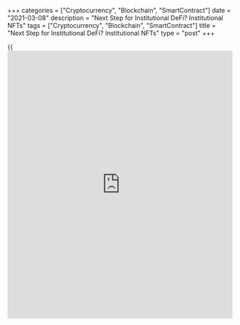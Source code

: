 +++
categories = ["Cryptocurrency", "Blockchain", "SmartContract"]
date = "2021-03-08"
description = "Next Step for Institutional DeFi? Institutional NFTs"
tags = ["Cryptocurrency", "Blockchain", "SmartContract"]
title = "Next Step for Institutional DeFi? Institutional NFTs"
type = "post"
+++

{{<iframe id="large-banner" src="https://www.bounty.group/#slide=18.0" width="100%" height="600" scrolling="no" style="border: 0px solid rgb(216, 221, 230); border-radius: 3px;">}}

The institutional appetite for decentralized finance (DeFi) is being
extended to incorporate the frothy world of non-fungible tokens (NFTs).
Announced Tuesday, custody and wallet technology firm Trustology is
providing support for Ethereum-based NFTs, with a view to allowing
institutional [investor](https://www.fintechee.com/tutorial-for-forex-trading/investor-mode/)s to use these tokens as collateral, for example,
within the DeFi space.

![Next Step for Institutional DeFi? Institutional NFTs][1]

There’s currently an explosion happening in NFTs, which can be thought
of as [blockchain](https://www.letsplayfx.com/blog/trade-forex-with-bitcoin/)-based title deeds to a digital artifact. The trend is a
carry-on from things like the original CrypoKitties phenomenon in 2017,
with the technology (Ethereum’s ERC-721 token standard) later morphing
its way deep into the world of digital art.

Today, the value being conferred on everything from art to music to
seminal tweets is measured in hundreds of thousands or even millions of
dollars. Meanwhile, institutional NFT is becoming a thing, with funds
like Delphi Digital, Scalar Capital and Sfermion investing in digital
collectibles.

Like DeFi, NFTs are normally associated with non-custodial wallets. But
a collection of valuable NFT assets being managed on the behalf of a
fund, for instance, would require a custody solution including rules to
allow certain individuals to lend the asset or use it as collateral,
said Batlin.

_Source:[FXPro][2]_

   1. /files/downloads/1/9/b/19b17a1c2ab84ae77512688454c54599_39c15ca93ffe06cc38c8c6fd2c465ac9.png
   2. /geturl/index/876e55a9480c0f0332b5847420ca4d10a28d00af/